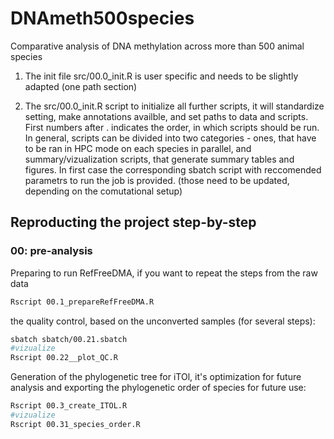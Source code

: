 # DNAmeth500species
Comparative analysis of DNA methylation across more than 500 animal species

1. The init file src/00.0_init.R is user specific and needs to be slightly adapted (one path section)

2. The src/00.0_init.R script to initialize all further scripts, it will standardize setting, make annotations availble, and set paths to data and scripts. First numbers after . indicates the order, in which scripts should be run. 
In general, scripts can be divided into two categories - ones, that have to be ran in HPC mode on each species in parallel, and summary/vizualization scripts, that generate summary tables and figures. In first case the corresponding sbatch script with reccomended parametrs to run the job is provided. (those need to be updated, depending on the comutational setup)

## Reproducting the project step-by-step
### 00: pre-analysis

Preparing to run RefFreeDMA, if you want to repeat the steps from the raw data
```bash
Rscript 00.1_prepareRefFreeDMA.R 
```

the quality control, based on the unconverted samples (for several steps):
```bash
sbatch sbatch/00.21.sbatch
#vizualize
Rscript 00.22__plot_QC.R
```
Generation of the phylogenetic tree for iTOl, it's optimization for future analysis and exporting the phylogenetic order of species for future use:

```bash
Rscript 00.3_create_ITOL.R
#vizualize
Rscript 00.31_species_order.R
```
